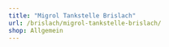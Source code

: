 ```yaml
---
title: "Migrol Tankstelle Brislach"
url: /brislach/migrol-tankstelle-brislach/
shop: Allgemein
---
```

